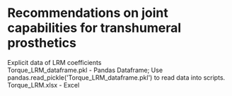# Recommendations on joint capabilities for transhumeral prosthetics
Explicit data of LRM coefficients <br>
Torque_LRM_dataframe.pkl - Pandas Dataframe; Use pandas.read_pickle('Torque_LRM_dataframe.pkl') to read data into scripts. <br>
Torque_LRM.xlsx - Excel <br>
